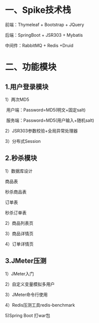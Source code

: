 # 一、Spike技术栈
前端：Thymeleaf + Bootstrap + JQuery

后端：SpringBoot + JSR303 + Mybatis

中间件：RabbitMQ + Redis +Druid

# 二、功能模块

## 1.用户登录模块

1）两次MD5

​	用户端：Password=MD5(明文+固定salt)

​	服务端：Password=MD5(用户输入+随机salt)

2）JSR303参数校验+全局异常处理器

3）分布式Session

## 2.秒杀模块

1）数据库设计

商品表

秒杀商品表

订单表

秒杀订单表

2）商品列表页

3）商品详情页

4）订单详情页

## 3.JMeter压测

1）JMeter入门



2）自定义变量模拟多用户



3）JMeter命令行使用



4）Redis压测工具redis-benchmark



5)Spring Boot 打war包

